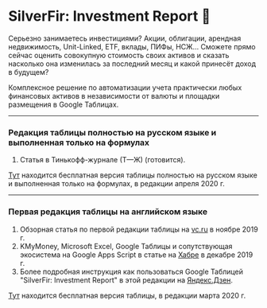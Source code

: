 # SilverFir: Investment Report :evergreen_tree:
Серьезно занимаетесь инвестициями? Акции, облигации, арендная недвижимость, Unit-Linked, ETF, вклады, ПИФы, НСЖ… Сможете прямо сейчас оценить совокупную стоимость своих активов и сказать насколько она изменилась за последний месяц и какой принесёт доход в будущем?

Комплексное решение по автоматизации учета практически любых финансовых активов в независимости от валюты и площадки размещения в Google Таблицах.

* * * * *

### Редакция таблицы полностью на русском языке и выполненная только на формулах
1. Статья в Тинькофф-журнале (Т—Ж) (готовится).

[Тут](https://github.com/empenoso/SilverFir-Investment-Report/) находится бесплатная версия таблицы полностью на русском языке и выполненная только на формулах, в редакции апреля 2020 г.

* * * * *

### Первая редакция таблицы на английском языке
1. Обзорная статья по первой редакции таблицы на [vc.ru](https://vc.ru/finance/92990-upravlencheskiy-uchet-lichnyh-aktivov) в ноябре 2019 г.
2. KMyMoney, Microsoft Excel, Google Таблицы и сопутствующая экосистема на Google Apps Script в статье на [Хабре](https://habr.com/ru/post/477920/#Google) в декабре 2019 г.
3. Более подробная инструкция как пользоваться Google Таблицей "SilverFir: Investment Report" в этой редакции на [Яндекс.Дзен](https://zen.yandex.ru/media/id/5dfb4f5af73d9d00ae13157e/googletablica-pomojet-podschitat-vashi-finansovye-aktivy--5dfb53f91febd400b9d08780?ref=github.com).

[Тут](https://docs.google.com/spreadsheets/d/1iNhWf2WdEFzD41gd6Zl98ILGu4KBg8Hr9gETJHr-4bc/edit?usp=sharing) находится бесплатная версия таблицы, в редакции марта 2020 г.
